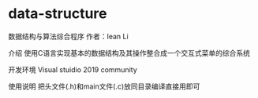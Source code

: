 # data-structure
数据结构与算法综合程序
作者：Iean Li

介绍
使用C语言实现基本的数据结构及其操作整合成一个交互式菜单的综合系统

开发环境
Visual stuidio 2019 community

使用说明
把头文件(.h)和main文件(.c)放同目录编译直接用即可
